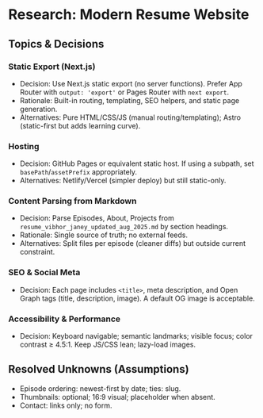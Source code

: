 # Research: Modern Resume Website

## Topics & Decisions

### Static Export (Next.js)
- Decision: Use Next.js static export (no server functions). Prefer App Router with `output: 'export'` or Pages Router with `next export`.
- Rationale: Built-in routing, templating, SEO helpers, and static page generation.
- Alternatives: Pure HTML/CSS/JS (manual routing/templating); Astro (static-first but adds learning curve).

### Hosting
- Decision: GitHub Pages or equivalent static host. If using a subpath, set `basePath`/`assetPrefix` appropriately.
- Alternatives: Netlify/Vercel (simpler deploy) but still static-only.

### Content Parsing from Markdown
- Decision: Parse Episodes, About, Projects from `resume_vibhor_janey_updated_aug_2025.md` by section headings.
- Rationale: Single source of truth; no external feeds.
- Alternatives: Split files per episode (cleaner diffs) but outside current constraint.

### SEO & Social Meta
- Decision: Each page includes `<title>`, meta description, and Open Graph tags (title, description, image). A default OG image is acceptable.

### Accessibility & Performance
- Decision: Keyboard navigable; semantic landmarks; visible focus; color contrast ≥ 4.5:1. Keep JS/CSS lean; lazy-load images.

## Resolved Unknowns (Assumptions)
- Episode ordering: newest-first by date; ties: slug.
- Thumbnails: optional; 16:9 visual; placeholder when absent.
- Contact: links only; no form.
